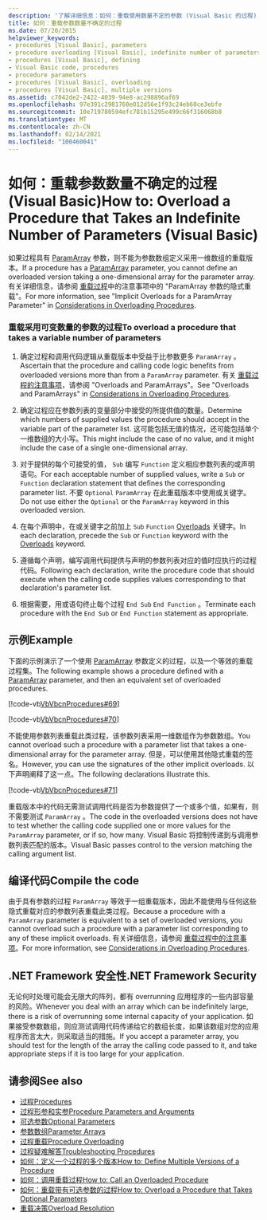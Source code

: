 ```yaml
---
description: '了解详细信息：如何：重载使用数量不定的参数 (Visual Basic 的过程) '
title: 如何：重载参数数量不确定的过程
ms.date: 07/20/2015
helpviewer_keywords:
- procedures [Visual Basic], parameters
- procedure overloading [Visual Basic], indefinite number of parameters
- procedures [Visual Basic], defining
- Visual Basic code, procedures
- procedure parameters
- procedures [Visual Basic], overloading
- procedures [Visual Basic], multiple versions
ms.assetid: c7042de2-2422-4039-94e8-ac298896af69
ms.openlocfilehash: 97e391c2981760e012d56e1f93c24eb60ce3ebfe
ms.sourcegitcommit: 10e719780594efc781b15295e499c66f316068b8
ms.translationtype: MT
ms.contentlocale: zh-CN
ms.lasthandoff: 02/14/2021
ms.locfileid: "100460041"
---
```

# <a name="how-to-overload-a-procedure-that-takes-an-indefinite-number-of-parameters-visual-basic"></a><span data-ttu-id="258b4-103">如何：重载参数数量不确定的过程 (Visual Basic)</span><span class="sxs-lookup"><span data-stu-id="258b4-103">How to: Overload a Procedure that Takes an Indefinite Number of Parameters (Visual Basic)</span></span>

<span data-ttu-id="258b4-104">如果过程具有 [ParamArray](../../../language-reference/modifiers/paramarray.md) 参数，则不能为参数数组定义采用一维数组的重载版本。</span><span class="sxs-lookup"><span data-stu-id="258b4-104">If a procedure has a [ParamArray](../../../language-reference/modifiers/paramarray.md) parameter, you cannot define an overloaded version taking a one-dimensional array for the parameter array.</span></span> <span data-ttu-id="258b4-105">有关详细信息，请参阅 [重载过程](./considerations-in-overloading-procedures.md)中的注意事项中的 "ParamArray 参数的隐式重载"。</span><span class="sxs-lookup"><span data-stu-id="258b4-105">For more information, see "Implicit Overloads for a ParamArray Parameter" in [Considerations in Overloading Procedures](./considerations-in-overloading-procedures.md).</span></span>  
  
### <a name="to-overload-a-procedure-that-takes-a-variable-number-of-parameters"></a><span data-ttu-id="258b4-106">重载采用可变数量的参数的过程</span><span class="sxs-lookup"><span data-stu-id="258b4-106">To overload a procedure that takes a variable number of parameters</span></span>  
  
1. <span data-ttu-id="258b4-107">确定过程和调用代码逻辑从重载版本中受益于比参数更多 `ParamArray` 。</span><span class="sxs-lookup"><span data-stu-id="258b4-107">Ascertain that the procedure and calling code logic benefits from overloaded versions more than from a `ParamArray` parameter.</span></span> <span data-ttu-id="258b4-108">有关 [重载过程的注意事项](./considerations-in-overloading-procedures.md)，请参阅 "Overloads and ParamArrays"。</span><span class="sxs-lookup"><span data-stu-id="258b4-108">See "Overloads and ParamArrays" in [Considerations in Overloading Procedures](./considerations-in-overloading-procedures.md).</span></span>  
  
2. <span data-ttu-id="258b4-109">确定过程应在参数列表的变量部分中接受的所提供值的数量。</span><span class="sxs-lookup"><span data-stu-id="258b4-109">Determine which numbers of supplied values the procedure should accept in the variable part of the parameter list.</span></span> <span data-ttu-id="258b4-110">这可能包括无值的情况，还可能包括单个一维数组的大小写。</span><span class="sxs-lookup"><span data-stu-id="258b4-110">This might include the case of no value, and it might include the case of a single one-dimensional array.</span></span>  
  
3. <span data-ttu-id="258b4-111">对于提供的每个可接受的值， `Sub` 编写 `Function` 定义相应参数列表的或声明语句。</span><span class="sxs-lookup"><span data-stu-id="258b4-111">For each acceptable number of supplied values, write a `Sub` or `Function` declaration statement that defines the corresponding parameter list.</span></span> <span data-ttu-id="258b4-112">不要 `Optional` `ParamArray` 在此重载版本中使用或关键字。</span><span class="sxs-lookup"><span data-stu-id="258b4-112">Do not use either the `Optional` or the `ParamArray` keyword in this overloaded version.</span></span>  
  
4. <span data-ttu-id="258b4-113">在每个声明中，在或关键字之前加上 `Sub` `Function` [Overloads](../../../language-reference/modifiers/overloads.md) 关键字。</span><span class="sxs-lookup"><span data-stu-id="258b4-113">In each declaration, precede the `Sub` or `Function` keyword with the [Overloads](../../../language-reference/modifiers/overloads.md) keyword.</span></span>  
  
5. <span data-ttu-id="258b4-114">遵循每个声明，编写调用代码提供与声明的参数列表对应的值时应执行的过程代码。</span><span class="sxs-lookup"><span data-stu-id="258b4-114">Following each declaration, write the procedure code that should execute when the calling code supplies values corresponding to that declaration's parameter list.</span></span>  
  
6. <span data-ttu-id="258b4-115">根据需要，用或语句终止每个过程 `End Sub` `End Function` 。</span><span class="sxs-lookup"><span data-stu-id="258b4-115">Terminate each procedure with the `End Sub` or `End Function` statement as appropriate.</span></span>  
  
## <a name="example"></a><span data-ttu-id="258b4-116">示例</span><span class="sxs-lookup"><span data-stu-id="258b4-116">Example</span></span>  

 <span data-ttu-id="258b4-117">下面的示例演示了一个使用 [ParamArray](../../../language-reference/modifiers/paramarray.md) 参数定义的过程，以及一个等效的重载过程集。</span><span class="sxs-lookup"><span data-stu-id="258b4-117">The following example shows a procedure defined with a [ParamArray](../../../language-reference/modifiers/paramarray.md) parameter, and then an equivalent set of overloaded procedures.</span></span>  
  
 [!code-vb[VbVbcnProcedures#69](~/samples/snippets/visualbasic/VS_Snippets_VBCSharp/VbVbcnProcedures/VB/Class1.vb#69)]  
  
 [!code-vb[VbVbcnProcedures#70](~/samples/snippets/visualbasic/VS_Snippets_VBCSharp/VbVbcnProcedures/VB/Class1.vb#70)]  
  
 <span data-ttu-id="258b4-118">不能使用参数列表重载此类过程，该参数列表采用一维数组作为参数数组。</span><span class="sxs-lookup"><span data-stu-id="258b4-118">You cannot overload such a procedure with a parameter list that takes a one-dimensional array for the parameter array.</span></span> <span data-ttu-id="258b4-119">但是，可以使用其他隐式重载的签名。</span><span class="sxs-lookup"><span data-stu-id="258b4-119">However, you can use the signatures of the other implicit overloads.</span></span> <span data-ttu-id="258b4-120">以下声明阐释了这一点。</span><span class="sxs-lookup"><span data-stu-id="258b4-120">The following declarations illustrate this.</span></span>  
  
 [!code-vb[VbVbcnProcedures#71](~/samples/snippets/visualbasic/VS_Snippets_VBCSharp/VbVbcnProcedures/VB/Class1.vb#71)]  
  
 <span data-ttu-id="258b4-121">重载版本中的代码无需测试调用代码是否为参数提供了一个或多个值，如果有，则不需要测试 `ParamArray` 。</span><span class="sxs-lookup"><span data-stu-id="258b4-121">The code in the overloaded versions does not have to test whether the calling code supplied one or more values for the `ParamArray` parameter, or if so, how many.</span></span> <span data-ttu-id="258b4-122">Visual Basic 将控制传递到与调用参数列表匹配的版本。</span><span class="sxs-lookup"><span data-stu-id="258b4-122">Visual Basic passes control to the version matching the calling argument list.</span></span>  
  
## <a name="compile-the-code"></a><span data-ttu-id="258b4-123">编译代码</span><span class="sxs-lookup"><span data-stu-id="258b4-123">Compile the code</span></span>  

 <span data-ttu-id="258b4-124">由于具有参数的过程 `ParamArray` 等效于一组重载版本，因此不能使用与任何这些隐式重载对应的参数列表重载此类过程。</span><span class="sxs-lookup"><span data-stu-id="258b4-124">Because a procedure with a `ParamArray` parameter is equivalent to a set of overloaded versions, you cannot overload such a procedure with a parameter list corresponding to any of these implicit overloads.</span></span> <span data-ttu-id="258b4-125">有关详细信息，请参阅 [重载过程中的注意事项](./considerations-in-overloading-procedures.md)。</span><span class="sxs-lookup"><span data-stu-id="258b4-125">For more information, see [Considerations in Overloading Procedures](./considerations-in-overloading-procedures.md).</span></span>  
  
## <a name="net-framework-security"></a><span data-ttu-id="258b4-126">.NET Framework 安全性</span><span class="sxs-lookup"><span data-stu-id="258b4-126">.NET Framework Security</span></span>  

 <span data-ttu-id="258b4-127">无论何时处理可能会无限大的阵列，都有 overrunning 应用程序的一些内部容量的风险。</span><span class="sxs-lookup"><span data-stu-id="258b4-127">Whenever you deal with an array which can be indefinitely large, there is a risk of overrunning some internal capacity of your application.</span></span> <span data-ttu-id="258b4-128">如果接受参数数组，则应测试调用代码传递给它的数组长度，如果该数组对您的应用程序而言太大，则采取适当的措施。</span><span class="sxs-lookup"><span data-stu-id="258b4-128">If you accept a parameter array, you should test for the length of the array the calling code passed to it, and take appropriate steps if it is too large for your application.</span></span>  
  
## <a name="see-also"></a><span data-ttu-id="258b4-129">请参阅</span><span class="sxs-lookup"><span data-stu-id="258b4-129">See also</span></span>

- [<span data-ttu-id="258b4-130">过程</span><span class="sxs-lookup"><span data-stu-id="258b4-130">Procedures</span></span>](./index.md)
- [<span data-ttu-id="258b4-131">过程形参和实参</span><span class="sxs-lookup"><span data-stu-id="258b4-131">Procedure Parameters and Arguments</span></span>](./procedure-parameters-and-arguments.md)
- [<span data-ttu-id="258b4-132">可选参数</span><span class="sxs-lookup"><span data-stu-id="258b4-132">Optional Parameters</span></span>](./optional-parameters.md)
- [<span data-ttu-id="258b4-133">参数数组</span><span class="sxs-lookup"><span data-stu-id="258b4-133">Parameter Arrays</span></span>](./parameter-arrays.md)
- [<span data-ttu-id="258b4-134">过程重载</span><span class="sxs-lookup"><span data-stu-id="258b4-134">Procedure Overloading</span></span>](./procedure-overloading.md)
- [<span data-ttu-id="258b4-135">过程疑难解答</span><span class="sxs-lookup"><span data-stu-id="258b4-135">Troubleshooting Procedures</span></span>](./troubleshooting-procedures.md)
- [<span data-ttu-id="258b4-136">如何：定义一个过程的多个版本</span><span class="sxs-lookup"><span data-stu-id="258b4-136">How to: Define Multiple Versions of a Procedure</span></span>](./how-to-define-multiple-versions-of-a-procedure.md)
- [<span data-ttu-id="258b4-137">如何：调用重载过程</span><span class="sxs-lookup"><span data-stu-id="258b4-137">How to: Call an Overloaded Procedure</span></span>](./how-to-call-an-overloaded-procedure.md)
- [<span data-ttu-id="258b4-138">如何：重载带有可选参数的过程</span><span class="sxs-lookup"><span data-stu-id="258b4-138">How to: Overload a Procedure that Takes Optional Parameters</span></span>](./how-to-overload-a-procedure-that-takes-optional-parameters.md)
- [<span data-ttu-id="258b4-139">重载决策</span><span class="sxs-lookup"><span data-stu-id="258b4-139">Overload Resolution</span></span>](./overload-resolution.md)
